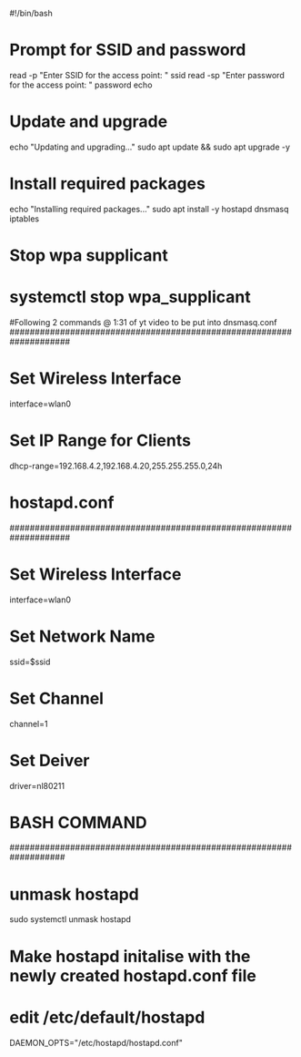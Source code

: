 #!/bin/bash

# Prompt for SSID and password
read -p "Enter SSID for the access point: " ssid
read -sp "Enter password for the access point: " password
echo

# Update and upgrade
echo "Updating and upgrading..."
sudo apt update && sudo apt upgrade -y

# Install required packages
echo "Installing required packages..."
sudo apt install -y hostapd dnsmasq iptables

# Stop wpa supplicant
# systemctl stop wpa_supplicant

#Following 2 commands @ 1:31 of yt video to be put into dnsmasq.conf
####################################################################
# Set Wireless Interface
interface=wlan0

# Set IP Range for Clients
dhcp-range=192.168.4.2,192.168.4.20,255.255.255.0,24h

# hostapd.conf
####################################################################

# Set Wireless Interface
interface=wlan0

# Set Network Name
ssid=$ssid

# Set Channel
channel=1

# Set Deiver
driver=nl80211

# BASH COMMAND
###################################################################
# unmask hostapd
sudo systemctl unmask hostapd

# Make hostapd initalise with the newly created hostapd.conf file
# edit /etc/default/hostapd
DAEMON_OPTS="/etc/hostapd/hostapd.conf"


